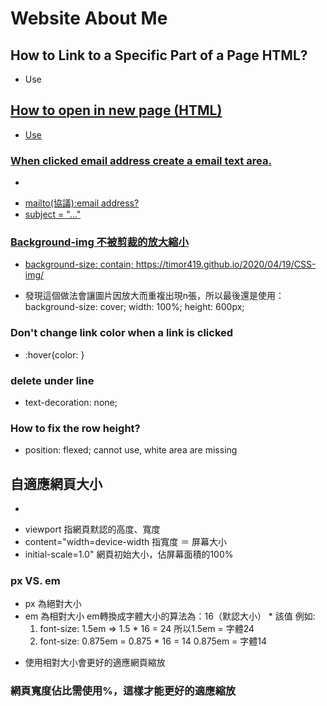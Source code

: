 # Website About Me

## How to Link to a Specific Part of a Page HTML? 
- Use <a href = "get the id name to you want to jump location"> 

## How to open in new page (HTML)
- Use <a href="" target = "_blank" >

### When clicked email address create a email text area.
- <a href="mailto:...?"> 
* mailto(協議):email address?
* subject = "..." 

### Background-img 不被剪裁的放大縮小
- background-size: contain;
https://timor419.github.io/2020/04/19/CSS-img/
* 發現這個做法會讓圖片因放大而重複出現n張，所以最後還是使用：
background-size: cover;
width: 100%;
height: 600px; 

### Don't change link color when a link is clicked
- :hover{color: }

### delete <a> under line
- text-decoration: none;

### How to fix the row height? 
- position: flexed; cannot use, white area are missing 

## 自適應網頁大小
- <meta name="viewport" content="width=device-width, initial-scale=1.0"> 
* viewport 指網頁默認的高度、寬度
* content="width=device-width 指寬度 ＝ 屏幕大小
* initial-scale=1.0" 網頁初始大小，佔屏幕面積的100%

### px VS. em
- px 為絕對大小
- em 為相對大小
    em轉換成字體大小的算法為：16（默認大小） * 該值
    例如: 
    1. font-size: 1.5em => 1.5 * 16 = 24 所以1.5em = 字體24
    2. font-size: 0.875em = 0.875 * 16 = 14
    0.875em = 字體14
* 使用相對大小會更好的適應網頁縮放

### 網頁寬度佔比需使用%，這樣才能更好的適應縮放
